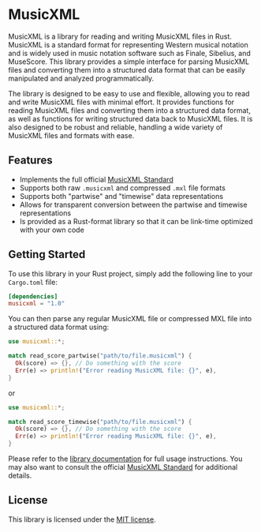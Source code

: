 # MusicXML

MusicXML is a library for reading and writing MusicXML files in Rust. MusicXML is a standard format for
representing Western musical notation and is widely used in music notation software such as Finale, Sibelius,
and MuseScore. This library provides a simple interface for parsing MusicXML files and converting them into
a structured data format that can be easily manipulated and analyzed programmatically.

The library is designed to be easy to use and flexible, allowing you to read and write MusicXML files with
minimal effort. It provides functions for reading MusicXML files and converting them into a structured
data format, as well as functions for writing structured data back to MusicXML files. It is also designed to
be robust and reliable, handling a wide variety of MusicXML files and formats with ease.

## Features

- Implements the full official [MusicXML Standard](https://www.w3.org/2021/06/musicxml40/)
- Supports both raw `.musicxml` and compressed `.mxl` file formats
- Supports both "partwise" and "timewise" data representations
- Allows for transparent conversion between the partwise and timewise representations
- Is provided as a Rust-format library so that it can be link-time optimized with your own code

## Getting Started

To use this library in your Rust project, simply add the following line to your `Cargo.toml` file:

```toml
[dependencies]
musicxml = "1.0"
```

You can then parse any regular MusicXML file or compressed MXL file into a structured data format using:

```rust
use musicxml::*;

match read_score_partwise("path/to/file.musicxml") {
  Ok(score) => {}, // Do something with the score
  Err(e) => println!("Error reading MusicXML file: {}", e),
}
```

or

```rust
use musicxml::*;

match read_score_timewise("path/to/file.musicxml") {
  Ok(score) => {}, // Do something with the score
  Err(e) => println!("Error reading MusicXML file: {}", e),
}
```

Please refer to the [library documentation](https://docs.rs/musicxml/latest/) for full usage instructions.
You may also want to consult the official [MusicXML Standard](https://www.w3.org/2021/06/musicxml40/) for additional
details.

## License

This library is licensed under the [MIT license](http://opensource.org/licenses/MIT).
